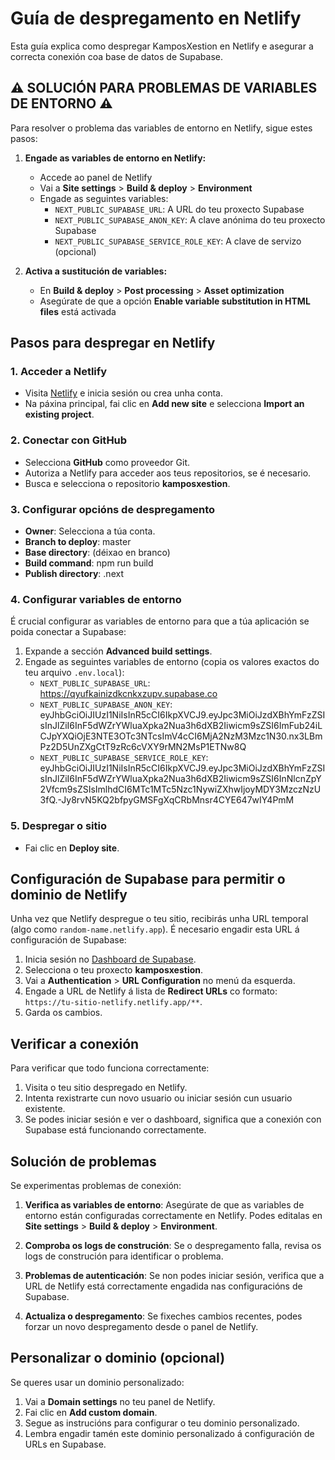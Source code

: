 # Guía de despregamento en Netlify

Esta guía explica como despregar KamposXestion en Netlify e asegurar a correcta conexión coa base de datos de Supabase.

## ⚠️ SOLUCIÓN PARA PROBLEMAS DE VARIABLES DE ENTORNO ⚠️

Para resolver o problema das variables de entorno en Netlify, sigue estes pasos:

1. **Engade as variables de entorno en Netlify:**
   - Accede ao panel de Netlify
   - Vai a **Site settings** > **Build & deploy** > **Environment**
   - Engade as seguintes variables:
     - `NEXT_PUBLIC_SUPABASE_URL`: A URL do teu proxecto Supabase
     - `NEXT_PUBLIC_SUPABASE_ANON_KEY`: A clave anónima do teu proxecto Supabase
     - `NEXT_PUBLIC_SUPABASE_SERVICE_ROLE_KEY`: A clave de servizo (opcional)

2. **Activa a sustitución de variables:**
   - En **Build & deploy** > **Post processing** > **Asset optimization**
   - Asegúrate de que a opción **Enable variable substitution in HTML files** está activada

## Pasos para despregar en Netlify

### 1. Acceder a Netlify
- Visita [Netlify](https://app.netlify.com) e inicia sesión ou crea unha conta.
- Na páxina principal, fai clic en **Add new site** e selecciona **Import an existing project**.

### 2. Conectar con GitHub
- Selecciona **GitHub** como proveedor Git.
- Autoriza a Netlify para acceder aos teus repositorios, se é necesario.
- Busca e selecciona o repositorio **kamposxestion**.

### 3. Configurar opcións de despregamento
- **Owner**: Selecciona a túa conta.
- **Branch to deploy**: master
- **Base directory**: (déixao en branco)
- **Build command**: npm run build
- **Publish directory**: .next

### 4. Configurar variables de entorno
É crucial configurar as variables de entorno para que a túa aplicación se poida conectar a Supabase:

1. Expande a sección **Advanced build settings**.
2. Engade as seguintes variables de entorno (copia os valores exactos do teu arquivo `.env.local`):
   - `NEXT_PUBLIC_SUPABASE_URL`: https://qyufkainizdkcnkxzupv.supabase.co
   - `NEXT_PUBLIC_SUPABASE_ANON_KEY`: eyJhbGciOiJIUzI1NiIsInR5cCI6IkpXVCJ9.eyJpc3MiOiJzdXBhYmFzZSIsInJlZiI6InF5dWZrYWluaXpka2Nua3h6dXB2Iiwicm9sZSI6ImFub24iLCJpYXQiOjE3NTE3OTc3NTcsImV4cCI6MjA2NzM3Mzc1N30.nx3LBmPz2D5UnZXgCtT9zRc6cVXY9rMN2MsP1ETNw8Q
   - `NEXT_PUBLIC_SUPABASE_SERVICE_ROLE_KEY`: eyJhbGciOiJIUzI1NiIsInR5cCI6IkpXVCJ9.eyJpc3MiOiJzdXBhYmFzZSIsInJlZiI6InF5dWZrYWluaXpka2Nua3h6dXB2Iiwicm9sZSI6InNlcnZpY2Vfcm9sZSIsImlhdCI6MTc1MTc5Nzc1NywiZXhwIjoyMDY3MzczNzU3fQ.-Jy8rvN5KQ2bfpyGMSFgXqCRbMnsr4CYE647wIY4PmM

### 5. Despregar o sitio
- Fai clic en **Deploy site**.

## Configuración de Supabase para permitir o dominio de Netlify

Unha vez que Netlify despregue o teu sitio, recibirás unha URL temporal (algo como `random-name.netlify.app`). É necesario engadir esta URL á configuración de Supabase:

1. Inicia sesión no [Dashboard de Supabase](https://app.supabase.io).
2. Selecciona o teu proxecto **kamposxestion**.
3. Vai a **Authentication** > **URL Configuration** no menú da esquerda.
4. Engade a URL de Netlify á lista de **Redirect URLs** co formato: `https://tu-sitio-netlify.netlify.app/**`.
5. Garda os cambios.

## Verificar a conexión

Para verificar que todo funciona correctamente:

1. Visita o teu sitio despregado en Netlify.
2. Intenta rexistrarte cun novo usuario ou iniciar sesión cun usuario existente.
3. Se podes iniciar sesión e ver o dashboard, significa que a conexión con Supabase está funcionando correctamente.

## Solución de problemas

Se experimentas problemas de conexión:

1. **Verifica as variables de entorno**: Asegúrate de que as variables de entorno están configuradas correctamente en Netlify. Podes editalas en **Site settings** > **Build & deploy** > **Environment**.

2. **Comproba os logs de construción**: Se o despregamento falla, revisa os logs de construción para identificar o problema.

3. **Problemas de autenticación**: Se non podes iniciar sesión, verifica que a URL de Netlify está correctamente engadida nas configuracións de Supabase.

4. **Actualiza o despregamento**: Se fixeches cambios recentes, podes forzar un novo despregamento desde o panel de Netlify.

## Personalizar o dominio (opcional)

Se queres usar un dominio personalizado:

1. Vai a **Domain settings** no teu panel de Netlify.
2. Fai clic en **Add custom domain**.
3. Segue as instrucións para configurar o teu dominio personalizado.
4. Lembra engadir tamén este dominio personalizado á configuración de URLs en Supabase.
